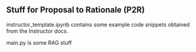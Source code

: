 ## Stuff for Proposal to Rationale (P2R)

instructor_template.ipynb contains some example code snippets obtained from the Instructor docs.

main.py is some RAG stuff
